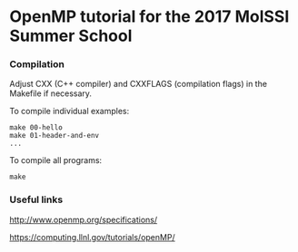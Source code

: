 # OpenMP tutorial for the 2017 MolSSI Summer School

### Compilation

Adjust CXX (C++ compiler) and CXXFLAGS (compilation flags) in the Makefile if
necessary.

To compile individual examples:

	make 00-hello
	make 01-header-and-env
	...

To compile all programs:

	make

### Useful links

http://www.openmp.org/specifications/

https://computing.llnl.gov/tutorials/openMP/
